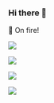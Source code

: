 ### Hi there 👋

👀 On fire! 

![](https://github-profile-summary-cards.vercel.app/api/cards/profile-details?username=odysa&theme=default)

![](https://github-profile-summary-cards.vercel.app/api/cards/most-commit-language?username=odysa&theme=default)

![](https://github-profile-summary-cards.vercel.app/api/cards/stats?username=odysa&theme=default)

![](https://komarev.com/ghpvc/?username=odysa)
